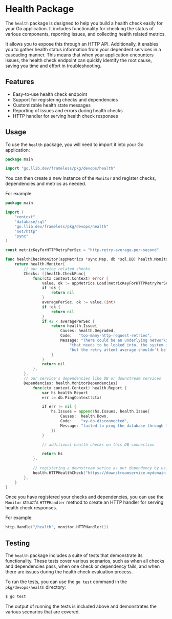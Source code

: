 # Health Package

The `health` package is designed to help you build a health check easily for your Go application.
It includes functionality for checking the status of various components, reporting issues,
and collecting health related metrics.

It allows you to expose this through an HTTP API.
Additionally, it enables you to gather health status information from your dependent services in a cascading manner.
This means that when your application encounters issues,
the health check endpoint can quickly identify the root cause,
saving you time and effort in troubleshooting.

## Features

* Easy-to-use health check endpoint
* Support for registering checks and dependencies
* Customizable health state messages
* Reporting of issues and errors during health checks
* HTTP handler for serving health check responses

## Usage

To use the `health` package, you will need to import it into your Go application:

```go
package main

import "go.llib.dev/frameless/pkg/devops/health"

```

You can then create a new instance of the `Monitor` and register checks, dependencies and metrics as needed.

For example:

```go
package main

import (
	"context"
	"database/sql"
	"go.llib.dev/frameless/pkg/devops/health"
	"net/http"
	"sync"
)

const metricKeyForHTTPRetryPerSec = "http-retry-average-per-second"

func healthCheckMonitor(appMetrics *sync.Map, db *sql.DB) health.Monitor {
	return health.Monitor{
		// our service related checks
		Checks: []health.CheckFunc{
			func(ctx context.Context) error {
				value, ok := appMetrics.Load(metricKeyForHTTPRetryPerSec)
				if !ok {
					return nil
				}
				averagePerSec, ok := value.(int)
				if !ok {
					return nil
				}
				if 42 < averagePerSec {
					return health.Issue{
						Causes: health.Degraded,
						Code:   "too-many-http-request-retries",
						Message: "There could be an underlying networking issue, " +
							"that needs to be looked into, the system is working, " +
							"but the retry attemt average shouldn't be so high",
					}
				}
				return nil
			},
		},
		// our service's dependencies like DB or downstream services
		Dependencies: health.MonitorDependencies{
			func(ctx context.Context) health.Report {
				var hs health.Report
				err := db.PingContext(ctx)

				if err != nil {
					hs.Issues = append(hs.Issues, health.Issue{
						Causes:  health.Down,
						Code:    "xy-db-disconnected",
						Message: "failed to ping the database through the connection",
					})
				}

				// additional health checks on this DB connection

				return hs
			},
			
			// registering a downstream serice as our dependency by using their /health endpoint 
			health.HTTPHealthCheck("https://downstreamservice.mydomain.ext/health", nil),
		},
	}
}

```

Once you have registered your checks and dependencies,
you can use the `Monitor` struct's `HTTPHandler` method to create an HTTP handler for serving health check responses.

For example:

```go
http.Handle("/health", monitor.HTTPHandler())
```

## Testing

The `health` package includes a suite of tests that demonstrate its functionality.
These tests cover various scenarios, such as when all checks and dependencies pass,
when one check or dependency fails, and when there are issues during the health check evaluation process.

To run the tests, you can use the `go test` command in the `pkg/devops/health` directory:

```sh
$ go test
```

The output of running the tests is included above and demonstrates the various scenarios that are covered.
